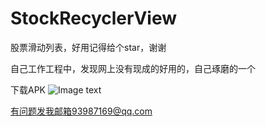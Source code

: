 # StockRecyclerView

股票滑动列表，好用记得给个star，谢谢

自己工作工程中，发现网上没有现成的好用的，自己琢磨的一个

下载APK
![Image text](https://boduan.oss-cn-hangzhou.aliyuncs.com/20210224/1614128308601911.png)

有问题发我邮箱93987169@qq.com
